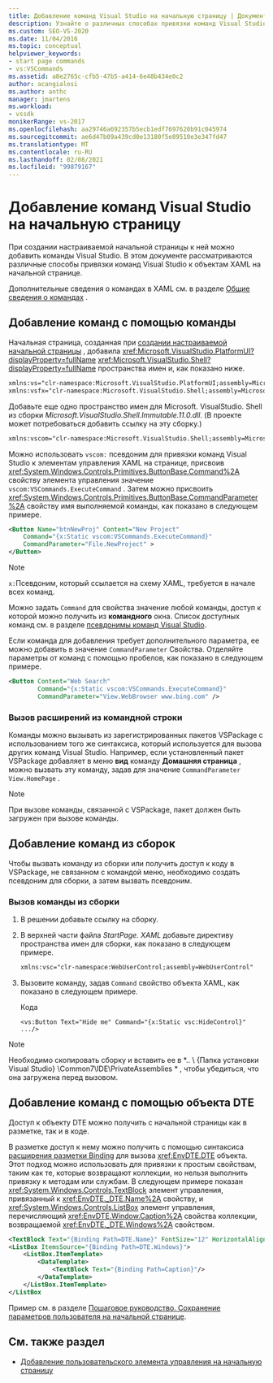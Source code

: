```yaml
---
title: Добавление команд Visual Studio на начальную страницу | Документация Майкрософт
description: Узнайте о различных способах привязки команд Visual Studio к объектам XAML на настраиваемой начальной странице в Visual Studio.
ms.custom: SEO-VS-2020
ms.date: 11/04/2016
ms.topic: conceptual
helpviewer_keywords:
- start page commands
- vs:VSCommands
ms.assetid: a8e2765c-cfb5-47b5-a414-6e48b434e0c2
author: acangialosi
ms.author: anthc
manager: jmartens
ms.workload:
- vssdk
monikerRange: vs-2017
ms.openlocfilehash: aa29746a692357b5ecb1edf7697620b91c045974
ms.sourcegitcommit: ae6d47b09a439cd0e13180f5e89510e3e347fd47
ms.translationtype: MT
ms.contentlocale: ru-RU
ms.lasthandoff: 02/08/2021
ms.locfileid: "99879167"
---
```

# <a name="add-visual-studio-commands-to-a-start-page"></a>Добавление команд Visual Studio на начальную страницу

При создании настраиваемой начальной страницы к ней можно добавить команды Visual Studio. В этом документе рассматриваются различные способы привязки команд Visual Studio к объектам XAML на начальной странице.

Дополнительные сведения о командах в XAML см. в разделе [Общие сведения о командах](/dotnet/framework/wpf/advanced/commanding-overview) .

## <a name="add-commands-from-the-command-well"></a>Добавление команд с помощью команды

Начальная страница, созданная при [создании настраиваемой начальной страницы](../extensibility/creating-a-custom-start-page.md) , добавила <xref:Microsoft.VisualStudio.PlatformUI?displayProperty=fullName> <xref:Microsoft.VisualStudio.Shell?displayProperty=fullName> пространства имен и, как показано ниже.

```xml
xmlns:vs="clr-namespace:Microsoft.VisualStudio.PlatformUI;assembly=Microsoft.VisualStudio.Shell.14.0"
xmlns:vsfx="clr-namespace:Microsoft.VisualStudio.Shell;assembly=Microsoft.VisualStudio.Shell.14.0"
```

Добавьте еще одно пространство имен для Microsoft. VisualStudio. Shell из сборки *Microsoft.VisualStudio.Shell.Immutable.11.0.dll*. (В проекте может потребоваться добавить ссылку на эту сборку.)

```xml
xmlns:vscom="clr-namespace:Microsoft.VisualStudio.Shell;assembly=Microsoft.VisualStudio.Shell.Immutable.11.0"
```

Можно использовать `vscom:` псевдоним для привязки команд Visual Studio к элементам управления XAML на странице, присвоив <xref:System.Windows.Controls.Primitives.ButtonBase.Command%2A> свойству элемента управления значение `vscom:VSCommands.ExecuteCommand` . Затем можно присвоить <xref:System.Windows.Controls.Primitives.ButtonBase.CommandParameter%2A> свойству имя выполняемой команды, как показано в следующем примере.

```xml
<Button Name="btnNewProj" Content="New Project"
    Command="{x:Static vscom:VSCommands.ExecuteCommand}"
    CommandParameter="File.NewProject" >
</Button>
```

> [!NOTE]
> `x:`Псевдоним, который ссылается на схему XAML, требуется в начале всех команд.

 Можно задать `Command` для свойства значение любой команды, доступ к которой можно получить из **командного** окна. Список доступных команд см. в разделе [псевдонимы команд Visual Studio](../ide/reference/visual-studio-command-aliases.md).

 Если команда для добавления требует дополнительного параметра, ее можно добавить в значение `CommandParameter` Свойства. Отделяйте параметры от команд с помощью пробелов, как показано в следующем примере.

```xml
<Button Content="Web Search"
        Command="{x:Static vscom:VSCommands.ExecuteCommand}"
        CommandParameter="View.WebBrowser www.bing.com" />
```

### <a name="call-extensions-from-the-command-well"></a>Вызов расширений из командной строки
 Команды можно вызывать из зарегистрированных пакетов VSPackage с использованием того же синтаксиса, который используется для вызова других команд Visual Studio. Например, если установленный пакет VSPackage добавляет в меню **вид** команду **Домашняя страница** , можно вызвать эту команду, задав для значение `CommandParameter` `View.HomePage` .

> [!NOTE]
> При вызове команды, связанной с VSPackage, пакет должен быть загружен при вызове команды.

## <a name="add-commands-from-assemblies"></a>Добавление команд из сборок
 Чтобы вызвать команду из сборки или получить доступ к коду в VSPackage, не связанном с командой меню, необходимо создать псевдоним для сборки, а затем вызвать псевдоним.

### <a name="to-call-a-command-from-an-assembly"></a>Вызов команды из сборки

1. В решении добавьте ссылку на сборку.

2. В верхней части файла *StartPage. XAML* добавьте директиву пространства имен для сборки, как показано в следующем примере.

    ```xml
    xmlns:vsc="clr-namespace:WebUserControl;assembly=WebUserControl"
    ```

3. Вызовите команду, задав `Command` свойство объекта XAML, как показано в следующем примере.

     Кода

    ```
    <vs:Button Text="Hide me" Command="{x:Static vsc:HideControl}" .../>
    ```

> [!NOTE]
> Необходимо скопировать сборку и вставить ее в *.. \\ {Папка установки Visual Studio} \Common7\IDE\PrivateAssemblies \* , чтобы убедиться, что она загружена перед вызовом.

## <a name="add-commands-with-the-dte-object"></a>Добавление команд с помощью объекта DTE
 Доступ к объекту DTE можно получить с начальной страницы как в разметке, так и в коде.

 В разметке доступ к нему можно получить с помощью синтаксиса [расширения разметки Binding](/dotnet/framework/wpf/advanced/binding-markup-extension) для вызова <xref:EnvDTE.DTE> объекта. Этот подход можно использовать для привязки к простым свойствам, таким как те, которые возвращают коллекции, но нельзя выполнить привязку к методам или службам. В следующем примере показан <xref:System.Windows.Controls.TextBlock> элемент управления, привязанный к <xref:EnvDTE._DTE.Name%2A> свойству, и <xref:System.Windows.Controls.ListBox> элемент управления, перечисляющий <xref:EnvDTE.Window.Caption%2A> свойства коллекции, возвращаемой <xref:EnvDTE._DTE.Windows%2A> свойством.

```xml
<TextBlock Text="{Binding Path=DTE.Name}" FontSize="12" HorizontalAlignment="Center"/>
<ListBox ItemsSource="{Binding Path=DTE.Windows}">
    <ListBox.ItemTemplate>
        <DataTemplate>
            <TextBlock Text="{Binding Path=Caption}"/>
        </DataTemplate>
    </ListBox.ItemTemplate>
</ListBox
```

 Пример см. в разделе [Пошаговое руководство. Сохранение параметров пользователя на начальной странице](../extensibility/walkthrough-saving-user-settings-on-a-start-page.md).

## <a name="see-also"></a>См. также раздел

- [Добавление пользовательского элемента управления на начальную страницу](../extensibility/adding-user-control-to-the-start-page.md)
